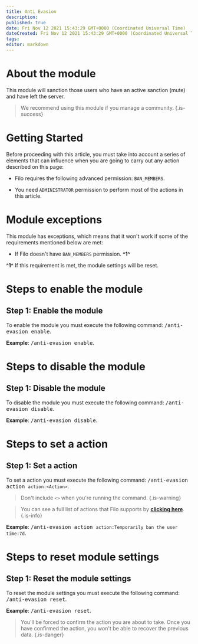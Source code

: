 ```yaml
---
title: Anti Evasion
description:
published: true
date: Fri Nov 12 2021 15:43:29 GMT+0000 (Coordinated Universal Time)
dateCreated: Fri Nov 12 2021 15:43:29 GMT+0000 (Coordinated Universal Time)
tags:
editor: markdown
---
```


# About the module

This module will sanction those users who have an active sanction (mute) and have left the server.

> We recommend using this module if you manage a community.
{.is-success}

# Getting Started

Before proceeding with this article, you must take into account a series of elements that can influence when you are going to carry out any action described on this page:

- Filo requires the following advanced permission: ``BAN_MEMBERS``.

- You need ``ADMINISTRATOR`` permission to perform most of the actions in this article.

# Module exceptions

This module has exceptions, which means that it won't work if some of the requirements mentioned below are met:

- If Filo doesn't have ``BAN_MEMBERS`` permission. **^1^**

**^1^** If this requirement is met, the module settings will be reset.

# Steps to enable the module

## **Step 1**: Enable the module

To enable the module you must execute the following command: <kbd>/anti-evasion enable</kbd>.

**Example**: <kbd>/anti-evasion enable</kbd>.

# Steps to disable the module

## **Step 1**: Disable the module

To disable the module you must execute the following command: <kbd>/anti-evasion disable</kbd>.

**Example**: <kbd>/anti-evasion disable</kbd>.

# Steps to set a action

## **Step 1**: Set a action

To set a action you must execute the following command: <kbd>/anti-evasion action ``action:<Action>``</kbd>.

> Don't include ``<>`` when you're running the command.
{.is-warning}

> You can see a full list of actions that Filo supports by **[clicking here](https://wiki.filobot.xyz/en/modules/actions-list)**.
{.is-info}

**Example**: <kbd>/anti-evasion action ``action:Temporarily ban the user`` ``time:7d``</kbd>.

# Steps to reset module settings

## **Step 1**: Reset the module settings

To reset the module settings you must execute the following command: <kbd>/anti-evasion reset</kbd>.

**Example**: <kbd>/anti-evasion reset</kbd>.

> You'll be forced to confirm the action you are about to take. Once you have confirmed the action, you won't be able to recover the previous data.
{.is-danger}
